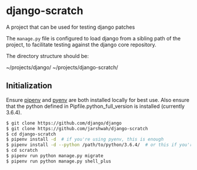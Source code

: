 # django-scratch
A project that can be used for testing django patches

The `manage.py` file is configured to load django from a sibling path of the project, to facilitate 
testing against the django core repository.

The directory structure should be:

~/projects/django/
~/projects/django-scratch/

## Initialization

Ensure [pipenv](https://github.com/pypa/pipenv) and [pyenv](https://github.com/pyenv/pyenv) are both installed locally
for best use. Also ensure that the python defined in Pipfile.python_full_version is installed (currently 3.6.4).

```bash
$ git clone https://github.com/django/django
$ git clone https://github.com/jarshwah/django-scratch
$ cd django-scratch
$ pipenv install -d  # if you're using pyenv, this is enough
$ pipenv install -d --python /path/to/python/3.6.4/  # or this if you're not using pyenv
$ cd scratch
$ pipenv run python manage.py migrate
$ pipenv run python manage.py shell_plus
```
